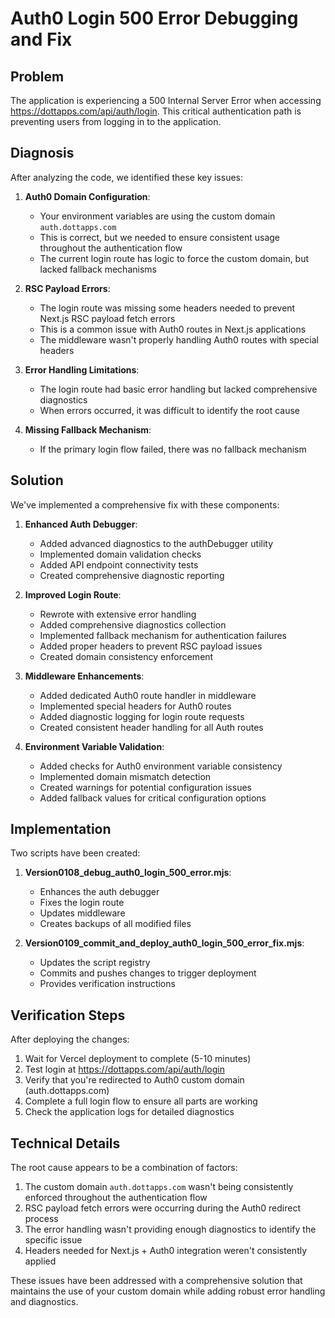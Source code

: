 # Auth0 Login 500 Error Debugging and Fix

## Problem
The application is experiencing a 500 Internal Server Error when accessing https://dottapps.com/api/auth/login. This critical authentication path is preventing users from logging in to the application.

## Diagnosis

After analyzing the code, we identified these key issues:

1. **Auth0 Domain Configuration**: 
   - Your environment variables are using the custom domain `auth.dottapps.com`
   - This is correct, but we needed to ensure consistent usage throughout the authentication flow
   - The current login route has logic to force the custom domain, but lacked fallback mechanisms

2. **RSC Payload Errors**: 
   - The login route was missing some headers needed to prevent Next.js RSC payload fetch errors
   - This is a common issue with Auth0 routes in Next.js applications
   - The middleware wasn't properly handling Auth0 routes with special headers

3. **Error Handling Limitations**:
   - The login route had basic error handling but lacked comprehensive diagnostics
   - When errors occurred, it was difficult to identify the root cause

4. **Missing Fallback Mechanism**:
   - If the primary login flow failed, there was no fallback mechanism

## Solution

We've implemented a comprehensive fix with these components:

1. **Enhanced Auth Debugger**:
   - Added advanced diagnostics to the authDebugger utility
   - Implemented domain validation checks
   - Added API endpoint connectivity tests
   - Created comprehensive diagnostic reporting

2. **Improved Login Route**:
   - Rewrote with extensive error handling
   - Added comprehensive diagnostics collection
   - Implemented fallback mechanism for authentication failures
   - Added proper headers to prevent RSC payload issues
   - Created domain consistency enforcement

3. **Middleware Enhancements**:
   - Added dedicated Auth0 route handler in middleware
   - Implemented special headers for Auth0 routes
   - Added diagnostic logging for login route requests
   - Created consistent header handling for all Auth routes

4. **Environment Variable Validation**:
   - Added checks for Auth0 environment variable consistency
   - Implemented domain mismatch detection
   - Created warnings for potential configuration issues
   - Added fallback values for critical configuration options

## Implementation

Two scripts have been created:

1. **Version0108_debug_auth0_login_500_error.mjs**:
   - Enhances the auth debugger
   - Fixes the login route
   - Updates middleware
   - Creates backups of all modified files

2. **Version0109_commit_and_deploy_auth0_login_500_error_fix.mjs**:
   - Updates the script registry
   - Commits and pushes changes to trigger deployment
   - Provides verification instructions

## Verification Steps

After deploying the changes:

1. Wait for Vercel deployment to complete (5-10 minutes)
2. Test login at https://dottapps.com/api/auth/login
3. Verify that you're redirected to Auth0 custom domain (auth.dottapps.com)
4. Complete a full login flow to ensure all parts are working
5. Check the application logs for detailed diagnostics

## Technical Details

The root cause appears to be a combination of factors:

1. The custom domain `auth.dottapps.com` wasn't being consistently enforced throughout the authentication flow
2. RSC payload fetch errors were occurring during the Auth0 redirect process
3. The error handling wasn't providing enough diagnostics to identify the specific issue
4. Headers needed for Next.js + Auth0 integration weren't consistently applied

These issues have been addressed with a comprehensive solution that maintains the use of your custom domain while adding robust error handling and diagnostics.
